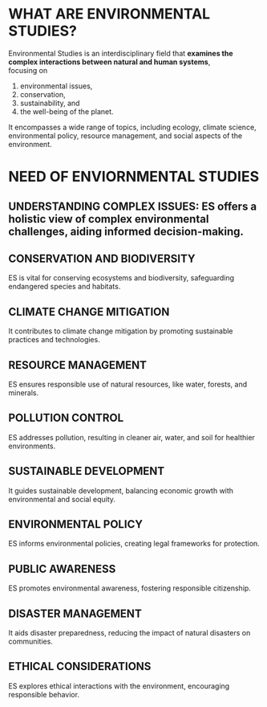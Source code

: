 # WHAT ARE ENVIRONMENTAL STUDIES?

Environmental Studies is an interdisciplinary field that **examines the complex interactions between natural and human systems**, <br> 
focusing on 
1. environmental issues,
2. conservation,
3. sustainability, and
4. the well-being of the planet.

It encompasses a wide range of topics, including ecology, climate science, environmental policy, resource management, and social aspects of the environment.

# NEED OF ENVIORNMENTAL STUDIES

## UNDERSTANDING COMPLEX ISSUES: ES offers a holistic view of complex environmental challenges, aiding informed decision-making.

## CONSERVATION AND BIODIVERSITY
ES is vital for conserving ecosystems and biodiversity, safeguarding endangered species and habitats.
## CLIMATE CHANGE MITIGATION
It contributes to climate change mitigation by promoting sustainable practices and technologies.
## RESOURCE MANAGEMENT
ES ensures responsible use of natural resources, like water, forests, and minerals.
## POLLUTION CONTROL
ES addresses pollution, resulting in cleaner air, water, and soil for healthier environments.
## SUSTAINABLE DEVELOPMENT
It guides sustainable development, balancing economic growth with environmental and social equity.
## ENVIRONMENTAL POLICY
ES informs environmental policies, creating legal frameworks for protection.
## PUBLIC AWARENESS
ES promotes environmental awareness, fostering responsible citizenship.
## DISASTER MANAGEMENT
It aids disaster preparedness, reducing the impact of natural disasters on communities.
## ETHICAL CONSIDERATIONS
ES explores ethical interactions with the environment, encouraging responsible behavior.
